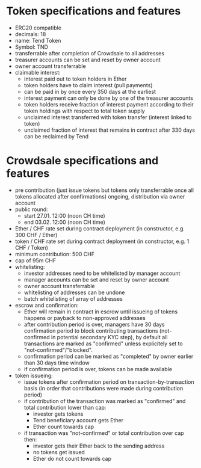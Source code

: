 # Token specifications and features
- ERC20 compatible
- decimals: 18
- name: Tend Token
- Symbol: TND
- transferrable after completion of Crowdsale to all addresses
- treasurer accounts can be set and reset by owner account
- owner account transferrable
- claimable interest:
  - interest paid out to token holders in Ether
  - token holders have to claim interest (pull payments)
  - can be paid in by once every 350 days at the earliest
  - interest payment can only be done by one of the treasurer accounts
  - token holders receive fraction of interest payment according to their token holdings with respect to total token supply
  - unclaimed interest transferred with token transfer (interest linked to token)
  - unclaimed fraction of interest that remains in contract after 330 days can be reclaimed by Tend

# Crowdsale specifications and features
- pre contribution (just issue tokens but tokens only transferrable once all tokens allocated after confirmations) ongoing, distribution via owner account
- public round:
    - start 27.01. 12:00 (noon CH time)
    - end 03.02. 12:00 (noon CH time)
- Ether / CHF rate set during contract deployment (in constructor, e.g. 300 CHF / Ether)
- token / CHF rate set during contract deployment (in constructor, e.g. 1 CHF / Token)
- minimum contribution: 500 CHF
- cap of 95m CHF
- whitelisting:
    - investor addresses need to be whitelisted by manager account
    - manager accounts can be set and reset by owner account
    - owner account transferrable
    - whitelisting of addresses can be undone
    - batch whitelisting of array of addresses
- escrow and confirmation:
    - Ether will remain in contract in escrow until issueing of tokens happens or payback to non-approved addresses
    - after contribution period is over, managers have 30 days confirmation period to block contributing transactions (not-confirmed in potential secondary KYC step), by default all transactions are marked as "confirmed" unless explicitely set to "not-confirmed"/"blocked".
    - confirmation period can be marked as "completed" by owner earlier than 30 days time window
    - if confirmation period is over, tokens can be made available
- token issueing:
    - issue tokens after confirmation period on transaction-by-transaction basis (in order that contributions were made during contribution period)
    - if contribution of the transaction was marked as "confirmed" and total contribution lower than cap:
        - investor gets tokens
        - Tend beneficiary account gets Ether
        - Ether count towards cap
    - if transaction was "not-confirmed" or total contribution over cap then:
        - investor gets their Ether back to the sending address
        - no tokens get issued
        - Ether do not count towards cap
